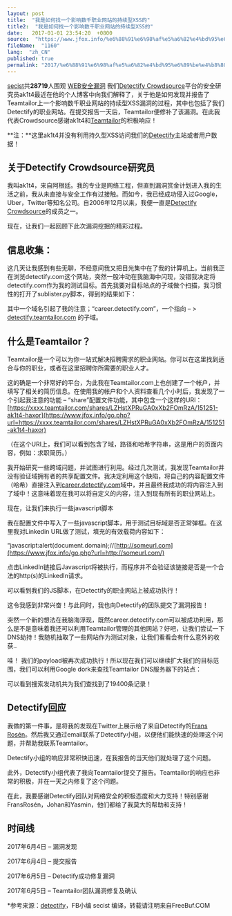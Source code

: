 ```yaml
---
layout: post
title:  "我是如何找一个影响数千职业网站的持续型XSS的"
title2:  "我是如何找一个影响数千职业网站的持续型XSS的"
date:   2017-01-01 23:54:20  +0800
source:  "https://www.jfox.info/%e6%88%91%e6%98%af%e5%a6%82%e4%bd%95%e6%89%be%e4%b8%80%e4%b8%aa%e5%bd%b1%e5%93%8d%e6%95%b0%e5%8d%83%e8%81%8c%e4%b8%9a%e7%bd%91%e7%ab%99%e7%9a%84%e6%8c%81%e7%bb%ad%e5%9e%8bxss%e7%9a%84.html"
fileName:  "1160"
lang:  "zh_CN"
published: true
permalink: "2017/%e6%88%91%e6%98%af%e5%a6%82%e4%bd%95%e6%89%be%e4%b8%80%e4%b8%aa%e5%bd%b1%e5%93%8d%e6%95%b0%e5%8d%83%e8%81%8c%e4%b8%9a%e7%bd%91%e7%ab%99%e7%9a%84%e6%8c%81%e7%bb%ad%e5%9e%8bxss%e7%9a%84.html"
---
```


[secist](https://www.jfox.info/go.php?url=http://www.freebuf.com/author/secist)共**28719**人围观 [WEB安全](https://www.jfox.info/go.php?url=http://www.freebuf.com/./articles/web)[漏洞](https://www.jfox.info/go.php?url=http://www.freebuf.com/./vuls)
我们[Detectify Crowdsource](https://www.jfox.info/go.php?url=https://detectify.com/crowdsource)平台的安全研究员ak1t4最近在他的个人博客中向我们解释了，关于他是如何发现并报告了Teamtailor上一个影响数千职业网站的持续型XSS漏洞的过程，其中也包括了我们Detectify的职业网站。在提交报告一天后，Teamtailor便修补了该漏洞。在此我代表Crowdsource感谢ak1t4和[Teamtailor](https://www.jfox.info/go.php?url=https://www.teamtailor.com/)的积极响应！

**注：**这里ak1t4并没有利用持久型XSS访问我们的[Detectify](https://www.jfox.info/go.php?url=https://cs.detectify.com/)主站或者用户数据！

## 关于Detectify Crowdsource研究员

我叫ak1t4，来自阿根廷。我的专业是网络工程，但直到漏洞赏金计划进入我的生活之前，我从未直接与安全工作有过接触。而如今，我已经成功侵入过Google，Uber，Twitter等知名公司。自2006年12月以来，我便一直是[Detectify Crowdsource](https://www.jfox.info/go.php?url=https://cs.detectify.com/)的成员之一。

现在，让我们一起回顾下此次漏洞挖掘的精彩过程。

## **信息收集：**

这几天让我感到有些无聊，不经意间我又把目光集中在了我的计算机上。当前我正在浏览detectify.com这个网站，突然一股冲动在我脑海中闪现，没错我决定将detectify.com作为我的测试目标。首先我要对目标站点的子域做个扫描，我习惯性的打开了sublister.py脚本，得到的结果如下：

其中一个域名引起了我的注意；“career.detectify.com”，一个指向 – > [detectify.teamtailor.com](https://www.jfox.info/go.php?url=https://medium.com/r/?url=https%3A%2F%2Fdetectify.teamtailor.com) 的子域。

## 什么是Teamtailor？

Teamtailor是一个可以为你一站式解决招聘需求的职业网站。你可以在这里找到适合与你的职业，或者在这里招聘你所需要的职业人才。

这的确是一个非常好的平台，为此我在Teamtailor.com上也创建了一个帐户，并填写了相关的简历信息。在使用我的帐户和个人资料查看几个小时后，我发现了一个引起我注意的功能 – “share”配置文件功能，其中包含一个这样的URI：[https://xxxx.teamtailor.com/shares/LZHstXPRuGA0xXb2FOmRzA/151251-ak1t4-haxor](https://www.jfox.info/go.php?url=https://xxxx.teamtailor.com/shares/LZHstXPRuGA0xXb2FOmRzA/151251-ak1t4-haxor)

（在这个URI上，我们可以看到包含了域，路径和哈希字符串，这是用户的页面内容，例如：求职简历。）

我开始研究一些跨域问题，并试图进行利用。经过几次测试，我发现Teamtailor并没有验证域拥有者的共享配置文件。我决定利用这个缺陷，将自己的内容配置文件（哈希）直接注入到[career.detectify.com](https://www.jfox.info/go.php?url=http://career.detectify.com/)域中，并且最终我成功的将内容注入到了域中！这意味着现在我可以将自定义的内容，注入到现有所有的职业网站上。

现在，让我们来执行一些javascript脚本

我在配置文件中写入了一些javascript脚本，用于测试目标域是否正常弹框。在这里我对Linkedin URL做了测试，填充的有效载荷内容如下：

“javascript:alert(document.domain);//[http://someurl.com](https://www.jfox.info/go.php?url=http://someurl.com/)

点击LinkedIn链接后Javascript将被执行，而程序并不会验证该链接是否是一个合法的http(s)的LinkedIn请求。

可以看到我们的JS脚本，在Detectify的职业网站上被成功执行！

这令我感到非常兴奋！与此同时，我也向Detectify的团队提交了漏洞报告！

突然一个新的想法在我脑海浮现，既然career.detectify.com可以被成功利用，那么是不是意味着我还可以利用Teamtailor管理的其他网站？好吧，让我们尝试一下DNS劫持！我随机抽取了一些网站作为测试对象，让我们看看会有什么意外的收获..

哇！ 我们的payload被再次成功执行！所以现在我们可以继续扩大我们的目标范围，我们可以利用Google dork来查找Teamtailor DNS服务器下的站点：

可以看到搜索发动机共为我们查找到了19400条记录！

## Detectify回应

我做的第一件事，是将我的发现在Twitter上展示给了来自Detectify的[Frans Rosén](https://www.jfox.info/go.php?url=https://twitter.com/fransrosen)。然后我又通过email联系了Detectify小组，以便他们能快速的处理这个问题，并帮助我联系Teamtailor。

Detectify小组的响应非常积快迅速，在我报告的当天他们就处理了这个问题。

此外，Detectify小组代表了我向Teamtailor提交了报告。Teamtailor的响应也非常的积极，并在一天之内修复了这个问题。

在此，我要感谢Detectify团队对网络安全的积极态度和大力支持！特别感谢FransRosén，Johan和Yasmin，他们都给了我莫大的帮助和支持！

## 时间线

2017年6月4日 – 漏洞发现

2017年6月4日 – 提交报告

2017年6月5日 – Detectify成功修复漏洞

2017年6月5日 – Teamtailor团队漏洞修复及确认

*参考来源：[detectify](https://www.jfox.info/go.php?url=https://labs.detectify.com/2017/06/28/how-i-found-a-persistent-xss-affecting-thousands-of-career-sites/)，FB小编 secist 编译，转载请注明来自FreeBuf.COM
